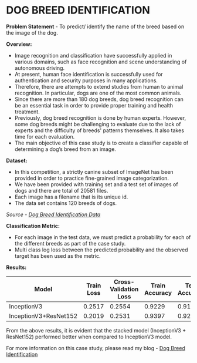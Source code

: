 # DOG BREED IDENTIFICATION
**Problem Statement** - To predict/ identify the name of the breed based on the image of the dog.

**Overview:**

- Image recognition and classification have successfully applied in various domains, such as face recognition and scene understanding of autonomous driving.
- At present, human face identification is successfully used for authentication and security purposes in many applications.
- Therefore, there are attempts to extend studies from human to animal recognition. In particular, dogs are one of the most common animals.
- Since there are more than 180 dog breeds, dog breed recognition can be an essential task in order to provide proper training and health treatment.
- Previously, dog breed recognition is done by human experts. However, some dog breeds might be challenging to evaluate due to the lack of experts and the difficulty of breeds' patterns themselves. It also takes time for each evaluation.
- The main objective of this case study is to create a classifier capable of determining a dog’s breed from an image.

**Dataset:**

- In this competition, a strictly canine subset of ImageNet has been provided in order to practice fine-grained image categorization.
- We have been provided with training set and a test set of images of dogs and there are total of 20581 files.
- Each image has a filename that is its unique id.
- The data set contains 120 breeds of dogs.

*Source - [Dog Breed Identification Data](https://www.kaggle.com/competitions/dog-breed-identification/data)*

**Classification Metric:**
- For each image in the test data, we must predict a probability for each of the different breeds as part of the case study.
- Multi class log loss between the predicted probability and the observed target has been used as the metric.

**Results:**

| Model | Train Loss | Cross-Validation Loss | Train Accuracy | Test Accuracy |
|----------|----------|----------|----------|----------|
| InceptionV3    | 0.2517   | 0.2554   | 0.9229   | 0.9188   |
| InceptionV3+ResNet152    | 0.2019 | 0.2531 | 0.9397  | 0.9226   |

From the above results, it is evident that the stacked model (InceptionV3 + ResNet152) performed better when compared to InceptionV3 model.

For more information on this case study, please read my blog - [Dog Breed Identification](https://medium.com/@SharathKumarVadla/dog-breed-identification-98cb9f7bd815)
